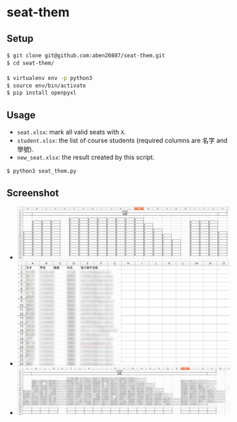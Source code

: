 # seat-them

## Setup

```bash
$ git clone git@github.com:aben20807/seat-them.git
$ cd seat-them/

$ virtualenv env -p python3
$ source env/bin/activate
$ pip install openpyxl
```

## Usage

+ `seat.xlsx`: mark all valid seats with `X`.
+ `student.xlsx`: the list of course students (required columns are 名字 and 學號).
+ `new_seat.xlsx`: the result created by this script.

```bash
$ python3 seat_them.py
```


## Screenshot

+ ![seat](images/seat.png)
+ ![student](images/student.png)
+ ![new\_seat](images/new_seat.png)
